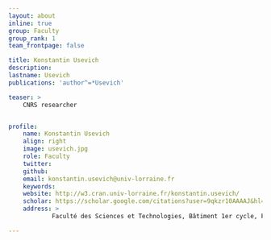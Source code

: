 ```yaml
---
layout: about
inline: true
group: Faculty
group_rank: 1
team_frontpage: false

title: Konstantin Usevich
description: 
lastname: Usevich
publications: 'author^=*Usevich'

teaser: > 
    CNRS researcher


profile:
    name: Konstantin Usevich
    align: right
    image: usevich.jpg
    role: Faculty
    twitter: 
    github: 
    email: konstantin.usevich@univ-lorraine.fr
    keywords:
    website: http://w3.cran.univ-lorraine.fr/konstantin.usevich/
    scholar: https://scholar.google.com/citations?user=9qkzr10AAAAJ&hl=fr
    address: >
            Faculté des Sciences et Technologies, Bâtiment 1er cycle, F-54000 Nancy, Office 426

---
```


